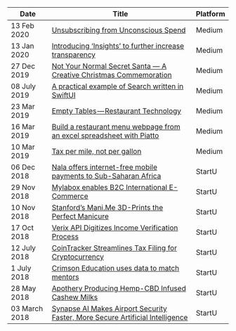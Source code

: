 <!-- Mixpanel --><script src="mixpanel_init_dasmer-com.js"></script><script type="text/javascript">mixpanel.track("Articles - View");</script>
| Date           | Title                 | Platform          |
| -------------- | --------------------- | ------------- |
| 13 Feb 2020 | [Unsubscribing from Unconscious Spend][15] | Medium |
| 13 Jan 2020 | [Introducing ‘Insights’ to further increase transparency][14] | Medium |
| 27 Dec 2019 | [Not Your Normal Secret Santa — A Creative Christmas Commemoration][13] | Medium |
| 08 July 2019 | [A practical example of Search written in SwiftUI][12] | Medium |
| 23 Mar 2019 | [Empty Tables — Restaurant Technology][11] | Medium |
| 16 Mar 2019 | [Build a restaurant menu webpage from an excel spreadsheet with Piatto][10] | Medium |
| 10 Mar 2019 | [Tax per mile, not per gallon][9] | Medium |
| 06 Dec 2018 | [Nala offers internet-free mobile payments to Sub-Saharan Africa][1] | StartU |
| 29 Nov 2018 | [Mylabox enables B2C International E-Commerce][2] | StartU |
| 10 Nov 2018 | [Stanford’s Mani.Me 3D-Prints the Perfect Manicure][3] | StartU |
| 17 Oct 2018 | [Verix API Digitizes Income Verification Process][5] | StartU |
| 12 July 2018 | [CoinTracker Streamlines Tax Filing for Cryptocurrency][4] | StartU |
| 1 July 2018 | [Crimson Education uses data to match mentors][6] | StartU |
| 28 May 2018 | [Apothery Producing Hemp-CBD Infused Cashew Milks][8] | StartU |
| 03 March 2018 | [Synapse AI Makes Airport Security Faster, More Secure Artificial Intelligence][7] | StartU |

[1]: https://thestartu.com/nala-offers-internet-free-mobile-payments-to-sub-saharan-africa/
[2]: https://thestartu.com/mylabox-enables-b2c-international-e-commerce/
[3]: https://thestartu.com/mani-me-3d-prints-the-perfect-manicure/
[4]: https://thestartu.com/cointracker-makes-filing-taxes-on-cryptocurrency-investments-easy/
[5]: https://thestartu.com/verix-api-digitizes-income-verification/
[6]: https://thestartu.com/crimson-education-uses-data-to-personalize-online-mentoring/
[7]: https://thestartu.com/synapse-ai-makes-airport-security-faster-more-secure/
[8]: https://thestartu.com/apothery-producing-hemp-cbd-infused-cashed-milks/
[9]: https://medium.com/@dasmersingh/tax-per-mile-not-per-gallon-b06c5ff07a63
[10]: https://medium.com/@dasmersingh/build-a-restaurant-menu-webpage-from-an-excel-spreadsheet-with-piatto-2baf37ab0dea
[11]: https://medium.com/@dasmer/restaurant-technology-part-1-empty-tables-4dc8d57deb6f
[12]: https://medium.com/@dasmer/a-practical-example-of-search-written-in-swiftui-2892b68999ae
[13]: https://medium.com/@dasmer/not-your-normal-secret-santa-a-creative-christmas-commemoration-36d183b866b1
[14]: https://medium.com/petal/introducing-insights-to-further-increase-transparency-81f4308273d1
[15]: https://medium.com/petal/unsubscribing-from-unconscious-spend-a61e1066088c
